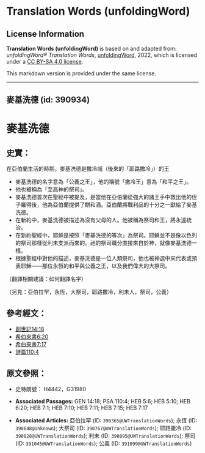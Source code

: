 # Translation Words (unfoldingWord)

## License Information

**Translation Words (unfoldingWord)** is based on and adapted from: _unfoldingWord® Translation Words_, [unfoldingWord](https://unfoldingword.org/utw), 2022, which is licensed under a [CC BY-SA 4.0 license](https://creativecommons.org/licenses/by-sa/4.0/legalcode.en).

This markdown version is provided under the same license.



--------------------------------

## 麥基洗德 (id: 390934)

麥基洗德
====

史實：
---

在亞伯蘭生活的時期，麥基洗德是撒冷城（後來的「耶路撒冷」）的王

* 麥基洗德的名字意為「公義之王」，他的稱號「撒冷王」意為「和平之王」。
* 他也被稱為「至高神的祭司」。
* 麥基洗德首次在聖經中被提及，是當他在亞伯蘭從強大的諸王手中救出他的侄子羅得後，他為亞伯蘭提供了餅和酒。亞伯蘭將戰利品的十分之一獻給了麥基洗德。
* 在新約中，麥基洗德被描述為沒有父母的人。他被稱為祭司和王，將永遠統治。
* 在新約聖經中，耶穌是按照「麥基洗德的等次」為祭司。耶穌並不是像以色列的祭司那樣從利未支派而來的。祂的祭司職分直接來自於神，就像麥基洗德一樣。
* 根據聖經中對他的描述，麥基洗德是一位人類祭司，他也被神選中來代表或預表耶穌——那位永恆的和平與公義之王，以及我們偉大的大祭司。

（翻譯相關建議：如何翻譯名字）

（另見：亞伯拉罕，永恆，大祭司，耶路撒冷，利未人，祭司，公義）

參考經文：
-----

* [創世記14:18](https://ref.ly/Gen14:18)
* [希伯來書6:20](https://ref.ly/Heb6:20)
* [希伯來書7:17](https://ref.ly/Heb7:17)
* [詩篇110:4](https://ref.ly/Ps110:4)

原文參照：
-----

* 史特朗號： H4442，G31980

* **Associated Passages:** GEN 14:18; PSA 110:4; HEB 5:6; HEB 5:10; HEB 6:20; HEB 7:1; HEB 7:10; HEB 7:11; HEB 7:15; HEB 7:17
* **Associated Articles:** 亞伯拉罕 (ID: `390365@UWTranslationWords`); 永恆 (ID: `390648@Unknown`); 大祭司 (ID: `390767@UWTranslationWords`); 耶路撒冷 (ID: `390828@UWTranslationWords`); 利未 (ID: `390895@UWTranslationWords`); 祭司 (ID: `391045@UWTranslationWords`); 公義 (ID: `391099@UWTranslationWords`)

